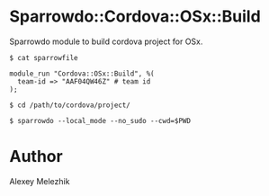 # Sparrowdo::Cordova::OSx::Build

Sparrowdo module to build cordova project for OSx.

    $ cat sparrowfile

    module_run "Cordova::OSx::Build", %(
      team-id => "AAF04QW46Z" # team id
    );

    $ cd /path/to/cordova/project/

    $ sparrowdo --local_mode --no_sudo --cwd=$PWD

# Author

Alexey Melezhik

